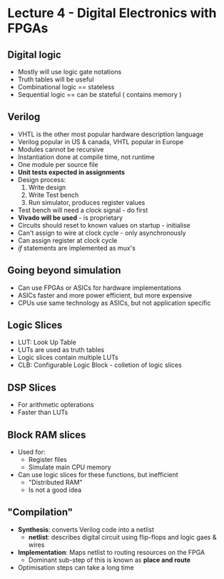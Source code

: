 # Lecture 4 - Digital Electronics with FPGAs

## Digital logic
* Mostly will use logic gate notations
* Truth tables will be useful
* Combinational logic == stateless
* Sequential logic == can be stateful ( contains memory )

## Verilog
* VHTL is the other most popular hardware description language
* Verilog popular in US & canada, VHTL popular in Europe
* Modules cannot be recursive
* Instantiation done at compile time, not runtime
* One module per source file
* **Unit tests expected in assignments**
* Design process:
  1. Write design 
  2. Write Test bench 
  3. Run simulator, produces register values
* Test bench will need a clock signal - do first
* **Vivado will be used** - is proprietary
* Circuits should reset to known values on startup - initialise
* Can't assign to wire at clock cycle - only asynchronously
* Can assign register at clock cycle
* *if* statements are implemented as mux's

## Going beyond simulation
* Can use FPGAs or ASICs for hardware implementations
* ASICs faster and more power efficient, but more expensive
* CPUs use same technology as ASICs, but not application specific

## Logic Slices
* LUT: Look Up Table
* LUTs are used as truth tables
* Logic slices contain multiple LUTs
* CLB: Configurable Logic Block - colletion of logic slices

## DSP Slices
* For arithmetic opterations
* Faster than LUTs 

## Block RAM slices
* Used for:
  * Register files
  * Simulate main CPU memory
* Can use logic slices for these functions, but inefficient
  * "Distributed RAM"
  * Is not a good idea


## "Compilation"
* **Synthesis**: converts Verilog code into a netlist
  * **netlist**: describes digital circuit using flip-flops and logic gaes & wires
* **Implementation**: Maps netlist to routing resources on the FPGA
  * Dominant sub-step of this is known as **place and route**
* Optimisation steps can take a long time
